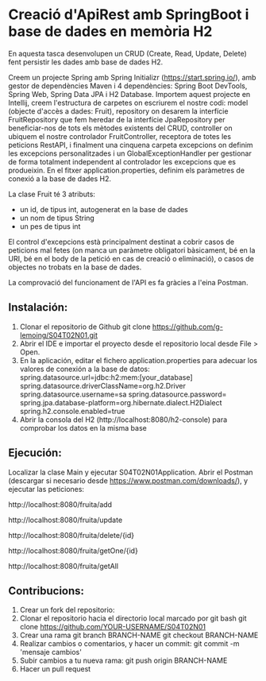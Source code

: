 # Creació d'ApiRest amb SpringBoot i base de dades en memòria H2
En aquesta tasca desenvolupen un CRUD (Create, Read, Update, Delete) fent persistir les dades amb base de dades H2.

Creem un projecte Spring amb Spring Initializr (https://start.spring.io/), amb gestor de dependències Maven i 4 dependències: Spring Boot DevTools, Spring Web, Spring Data JPA i H2 Database.
Importem aquest projecte en Intellij, creem l'estructura de carpetes on escriurem el nostre codi: model (objecte d'accès a dades: Fruit), repository on desarem la interfície FruitRepository que fem heredar de la interfície JpaRepository per beneficiar-nos de tots els mètodes existents del CRUD, controller on ubiquem el nostre controlador FruitController, receptora de totes les peticions RestAPI, i finalment una cinquena carpeta excepcions on definim les excepcions personalitzades i un GlobalExceptionHandler per gestionar de forma totalment independent al controlador les excepcions que es produeixin.
En el fitxer application.properties, definim els paràmetres de conexió a la base de dades H2.

La clase Fruit té 3 atributs: 
- un id, de tipus int, autogenerat en la base de dades
- un nom de tipus String
- un pes de tipus int

El control d'excepcions està principalment destinat a cobrir casos de peticions mal fetes (on manca un paràmetre obligatori bàsicament, bé en la URI, bé en el body de la petició en cas de creació o eliminació), o casos de objectes no trobats en la base de dades.

La comprovació del funcionament de l'API es fa gràcies a l'eina Postman.

## Instalación: 
1. Clonar el repositorio de Github
git clone https://github.com/g-lemoing/S04T02N01.git
2. Abrir el IDE e importar el proyecto desde el repositorio local desde File > Open.
3. En la aplicación, editar el fichero application.properties para adecuar los valores de conexión a la base de datos:
spring.datasource.url=jdbc:h2:mem:[your_database]
spring.datasource.driverClassName=org.h2.Driver
spring.datasource.username=sa
spring.datasource.password=
spring.jpa.database-platform=org.hibernate.dialect.H2Dialect
spring.h2.console.enabled=true
5. Abrir la consola del H2 (http://localhost:8080/h2-console) para comprobar los datos en la misma base

## Ejecución:
Localizar la clase Main y ejecutar S04T02N01Application.
Abrir el Postman (descargar si necesario desde https://www.postman.com/downloads/), y ejecutar las peticiones:

http://localhost:8080/fruita/add

http://localhost:8080/fruita/update

http://localhost:8080/fruita/delete/{id}

http://localhost:8080/fruita/getOne/{id}

http://localhost:8080/fruita/getAll
## Contribucions:
1. Crear un fork del repositorio: 
2. Clonar el repositorio hacia el directorio local marcado por git bash
 git clone https://github.com/YOUR-USERNAME/S04T02N01
3. Crear una rama
git branch BRANCH-NAME
git checkout BRANCH-NAME
4. Realizar cambios o comentarios, y hacer un commit: git commit -m 'mensaje cambios'
5. Subir cambios a tu nueva rama: git push origin BRANCH-NAME
6. Hacer un pull request
